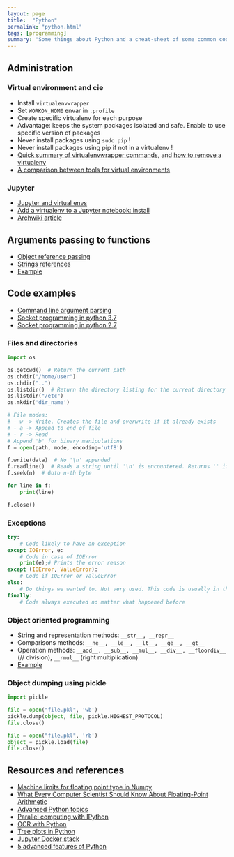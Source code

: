 ```yaml
---
layout: page
title:  "Python"
permalink: "python.html"
tags: [programming]
summary: "Some things about Python and a cheat-sheet of some common codes"
---
```


## Administration
### Virtual environment and cie
* Install `virtualenvwrapper`
* Set `WORKON_HOME` envar in `.profile`
* Create specific virtualenv for each purpose
* Advantage: keeps the system packages isolated and safe. Enable to use specific
version of packages
* Never install packages using `sudo pip` !
* Never install packages using pip if not in a virtualenv !
* [Quick summary of virtualenvwrapper commands](https://wiki.archlinux.org/index.php/Python/Virtual_environment#Basic_usage), and [how to remove a virtualenv](https://stackoverflow.com/questions/11005457/how-do-i-remove-delete-a-virtualenv/18624789#18624789)
* [A comparison between tools for virtual environments](https://stackoverflow.com/questions/41573587/what-is-the-difference-between-venv-pyvenv-pyenv-virtualenv-virtualenvwrappe)

### Jupyter
* [Jupyter and virtual envs](https://anbasile.github.io/programming/2017/06/25/jupyter-venv/)
* [Add a virtualenv to a Jupyter notebook: install ](https://anbasile.github.io/programming/2017/06/25/jupyter-venv/)
* [Archwiki article](https://wiki.archlinux.org/index.php/Jupyter)


## Arguments passing to functions
* [Object reference passing](https://robertheaton.com/2014/02/09/pythons-pass-by-object-reference-as-explained-by-philip-k-dick/)
* [Strings references](https://stackoverflow.com/questions/986006/how-do-i-pass-a-variable-by-reference)
* [Example](https://github.com/greglan/python_scripts/blob/master/utils/references-example.py)


## Code examples
* [Command line argument parsing]()
* [Socket programming in python 3.7](https://docs.python.org/3/library/socket.html#example)
* [Socket programming in python 2.7](https://docs.python.org/2/library/socket.html#example)

### Files and directories
```python
import os

os.getcwd()  # Return the current path
os.chdir("/home/user")
os.chdir("..")
os.listdir()  # Return the directory listing for the current directory
os.listdir("/etc")
os.mkdir('dir_name')

# File modes:
# - w -> Write. Creates the file and overwrite if it already exists
# - a -> Append to end of file
# - r -> Read
# Append 'b' for binary manipulations
f = open(path, mode, encoding='utf8')

f.write(data)  # No '\n' appended
f.readline()  # Reads a string until '\n' is encountered. Returns '' if EOF
f.seek(n)  # Goto n-th byte

for line in f:
    print(line)

f.close()
```

### Exceptions
```python
try:
    # Code likely to have an exception
except IOError, e:
    # Code in case of IOError
    print(e);# Prints the error reason
except (IOError, ValueError):
    # Code if IOError or ValueError
else:
    # Do things we wanted to. Not very used. This code is usually in the 'try'
finally:
    # Code always executed no matter what happened before
```

### Object oriented programming
* String and representation methods: `__str__, __repr__`
* Comparisons methods: `__ne__, __le__, __lt__, __ge__, __gt__`
* Operation methods: `__add__, __sub__, __mul__, __div__, __floordiv__` (// division), `__rmul__` (right multiplication)
* [Example](https://github.com/greglan/python_scripts/blob/master/utils/class-examples.py)

### Object dumping using pickle
```python
import pickle

file = open("file.pkl", 'wb')
pickle.dump(object, file, pickle.HIGHEST_PROTOCOL)
file.close()

file = open("file.pkl", 'rb')
object = pickle.load(file)
file.close()
```


## Resources and references
* [Machine limits for floating point type in Numpy](https://docs.scipy.org/doc/numpy/reference/generated/numpy.finfo.html)
* [What Every Computer Scientist Should Know About Floating-Point Arithmetic](https://docs.oracle.com/cd/E19957-01/806-3568/ncg_goldberg.html)
* [Advanced Python topics](http://sebastianraschka.com/Articles/2014_deep_python.html)
* [Parallel computing with IPython](https://ipyparallel.readthedocs.io/en/latest/intro.html)
* [OCR with Python](https://www.quora.com/What-is-the-best-Python-OCR-library)
* [Tree plots in Python](https://plot.ly/python/tree-plots/)
* [Jupyter Docker stack](https://jupyter-docker-stacks.readthedocs.io/en/latest/)
* [5 advanced features of Python](https://towardsdatascience.com/5-advanced-features-of-python-and-how-to-use-them-73bffa373c84)
